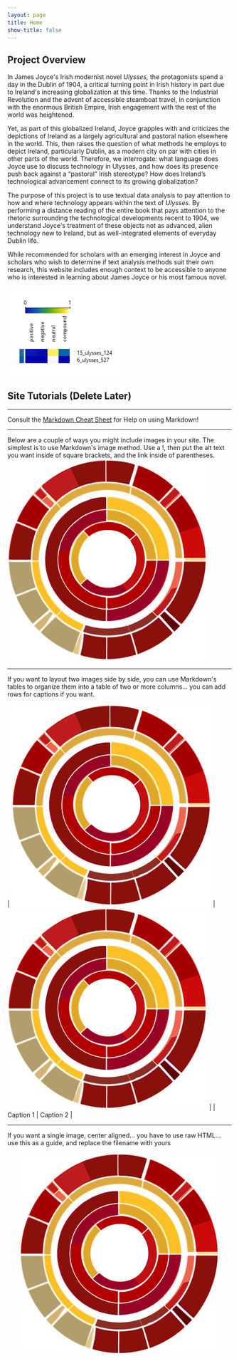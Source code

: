 ```yaml
---
layout: page
title: Home
show-title: false
---
```


## Project Overview
In James Joyce's Irish modernist novel _Ulysses,_ the protagonists spend a day in the Dublin of 1904, a critical turning point in Irish history in part due to Ireland's increasing globalization at this time. Thanks to the Industrial Revolution and the advent of accessible steamboat travel, in conjunction with the enormous British Empire, Irish engagement with the rest of the world was heightened. 

Yet, as part of this globalized Ireland, Joyce grapples with and criticizes the depictions of Ireland as a largely agricultural and pastoral nation elsewhere in the world. This, then raises the question of what methods he employs to depict Ireland, particularly Dublin, as a modern city on par with cities in other parts of the world. Therefore, we interrogate: what language does Joyce use to discuss technology in Ulysses, and how does its presence push back against a “pastoral” Irish stereotype? How does Ireland’s technological advancement connect to its growing globalization?

The purpose of this project is to use textual data analysis to pay attention to how and where technology appears within the text of _Ulysses._ By performing a distance reading of the entire book that pays attention to the rhetoric surrounding the technological developments recent to 1904, we understand Joyce's treatment of these objects not as advanced, alien technology new to Ireland, but as well-integrated elements of everyday Dublin life.

While recommended for scholars with an emerging interest in Joyce and scholars who wish to determine if text analysis methods suit their own research, this website includes enough context to be accessible to anyone who is interested in learning about James Joyce or his most famous novel.

![A sample heatmap.](assets/img/heatmap_tramcars.png)

## Site Tutorials (Delete Later)
---

Consult the [Markdown Cheat Sheet](https://www.markdownguide.org/cheat-sheet/) for Help on using Markdown!

---

Below are a couple of ways you might include images in your site. The simplest is to use Markdown's image method. Use a !, then put the alt text you want inside of square brackets, and the link inside of parentheses.
![This is the alt text that will appear on mouseover](assets/img/bcds-logo.webp)

---

If you want to layout two images side by side, you can use Markdown's tables to organize them into a table of two or more columns... you can add rows for captions if you want.

| ![BCDS Logo](assets/img/bcds-logo.webp) | ![BCDS Logo](assets/img/bcds-logo.webp) |
| Caption 1 | Caption 2 |

---

If you want a single image, center aligned... you have to use raw HTML... use this as a guide, and replace the filename with yours

<p align="center">
    <img src="assets/img/bcds-logo.webp" />
</p>
